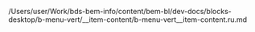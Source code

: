 /Users/user/Work/bds-bem-info/content/bem-bl/dev-docs/blocks-desktop/b-menu-vert/__item-content/b-menu-vert__item-content.ru.md